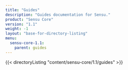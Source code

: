 ```yaml
---
title: "Guides"
description: "Guides documentation for Sensu."
product: "Sensu Core"
version: "1.1"
weight: -1
layout: "base-for-directory-listing"
menu:
  sensu-core-1.1:
    parent: guides
---
```


{{< directoryListing "content/sensu-core/1.1/guides" >}}
